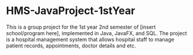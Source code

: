 # HMS-JavaProject-1stYear
This is a group project for the 1st year 2nd semester of [insert school/program here], implemented in Java, JavaFX, and SQL. The project is a hospital management system that allows hospital staff to manage patient records, appointments, doctor details and etc.
